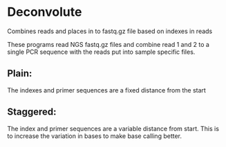 # Deconvolute
Combines reads and places in to fastq.gz file based on indexes in reads

These programs read NGS fastq.gz files and combine read 1 and 2 to a single PCR sequence with the reads put into sample specific files.

## Plain:
The indexes and primer sequences are a fixed distance from the start

## Staggered:
The index and primer sequences are a variable distance from start. This is to increase the variation in bases to make base calling better.
